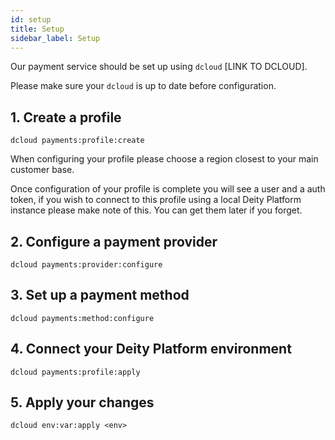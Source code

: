 ```yaml
---
id: setup
title: Setup
sidebar_label: Setup
---
```


Our payment service should be set up using `dcloud` [LINK TO DCLOUD].

Please make sure your `dcloud` is up to date before configuration.

## 1. Create a profile

`dcloud payments:profile:create`

When configuring your profile please choose a region closest to your main customer base.

Once configuration of your profile is complete you will see a user and a auth token, if you wish to connect to this profile using a local Deity Platform instance please make note of this. You can get them later if you forget.

## 2. Configure a payment provider

`dcloud payments:provider:configure`

## 3. Set up a payment method

`dcloud payments:method:configure`

## 4. Connect your Deity Platform environment

`dcloud payments:profile:apply`

## 5. Apply your changes

`dcloud env:var:apply <env>`
